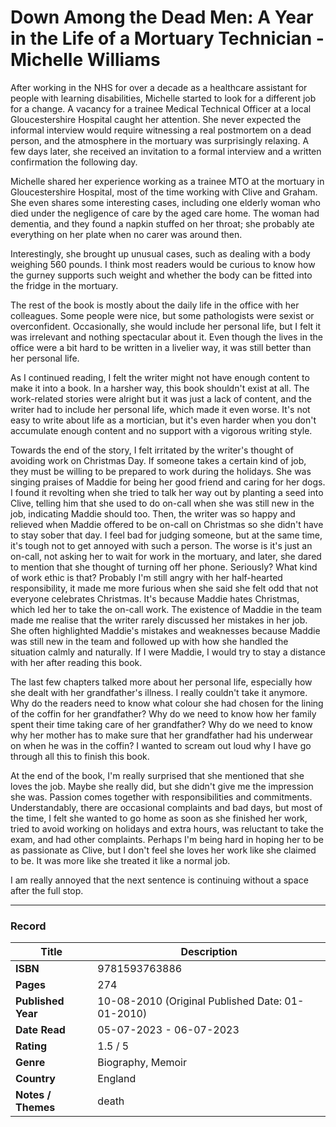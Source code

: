 # Down Among the Dead Men: A Year in the Life of a Mortuary Technician - Michelle Williams


After working in the NHS for over a decade as a healthcare assistant for people with learning disabilities, Michelle started to look for a different job for a change. A vacancy for a trainee Medical Technical Officer at a local Gloucestershire Hospital caught her attention. She never expected the informal interview would require witnessing a real postmortem on a dead person, and the atmosphere in the mortuary was surprisingly relaxing. A few days later, she received an invitation to a formal interview and a written confirmation the following day.

Michelle shared her experience working as a trainee MTO at the mortuary in Gloucestershire Hospital, most of the time working with Clive and Graham. She even shares some interesting cases, including one elderly woman who died under the negligence of care by the aged care home. The woman had dementia, and they found a napkin stuffed on her throat; she probably ate everything on her plate when no carer was around then. 

Interestingly, she brought up unusual cases, such as dealing with a body weighing 560 pounds. I think most readers would be curious to know how the gurney supports such weight and whether the body can be fitted into the fridge in the mortuary.

The rest of the book is mostly about the daily life in the office with her colleagues. Some people were nice, but some pathologists were sexist or overconfident. Occasionally, she would include her personal life, but I felt it was irrelevant and nothing spectacular about it. Even though the lives in the office were a bit hard to be written in a livelier way, it was still better than her personal life.

As I continued reading, I felt the writer might not have enough content to make it into a book. In a harsher way, this book shouldn't exist at all. The work-related stories were alright but it was just a lack of content, and the writer had to include her personal life, which made it even worse. It's not easy to write about life as a mortician, but it's even harder when you don't accumulate enough content and no support with a vigorous writing style.

Towards the end of the story, I felt irritated by the writer's thought of avoiding work on Christmas Day. If someone takes a certain kind of job, they must be willing to be prepared to work during the holidays. She was singing praises of Maddie for being her good friend and caring for her dogs. I found it revolting when she tried to talk her way out by planting a seed into Clive, telling him that she used to do on-call when she was still new in the job, indicating Maddie should too. Then, the writer was so happy and relieved when Maddie offered to be on-call on Christmas so she didn't have to stay sober that day. I feel bad for judging someone, but at the same time, it's tough not to get annoyed with such a person. The worse is it's just an on-call, not asking her to wait for work in the mortuary, and later, she dared to mention that she thought of turning off her phone. Seriously? What kind of work ethic is that? Probably I'm still angry with her half-hearted responsibility, it made me more furious when she said she felt odd that not everyone celebrates Christmas. It's because Maddie hates Christmas, which led her to take the on-call work. The existence of Maddie in the team made me realise that the writer rarely discussed her mistakes in her job. She often highlighted Maddie's mistakes and weaknesses because Maddie was still new in the team and followed up with how she handled the situation calmly and naturally. If I were Maddie, I would try to stay a distance with her after reading this book.

The last few chapters talked more about her personal life, especially how she dealt with her grandfather's illness. I really couldn't take it anymore. Why do the readers need to know what colour she had chosen for the lining of the coffin for her grandfather? Why do we need to know how her family spent their time taking care of her grandfather? Why do we need to know why her mother has to make sure that her grandfather had his underwear on when he was in the coffin? I wanted to scream out loud why I have go through all this to finish this book.

At the end of the book, I'm really surprised that she mentioned that she loves the job. Maybe she really did, but she didn't give me the impression she was. Passion comes together with responsibilities and commitments. Understandably, there are occasional complaints and bad days, but most of the time, I felt she wanted to go home as soon as she finished her work, tried to avoid working on holidays and extra hours, was reluctant to take the exam, and had other complaints. Perhaps I'm being hard in hoping her to be as passionate as Clive, but I don't feel she loves her work like she claimed to be. It was more like she treated it like a normal job.

I am really annoyed that the next sentence is continuing without a space after the full stop.

***

### Record
| Title | Description |
| -- | -- |
| **ISBN** | 9781593763886 |
| **Pages** | 274 |
| **Published Year** | 10-08-2010 (Original Published Date: 01-01-2010) |
| **Date Read** | 05-07-2023 - 06-07-2023 |
| **Rating** | 1.5 / 5 |
| **Genre** | Biography, Memoir |
| **Country** | England |
| **Notes / Themes** | death | 
